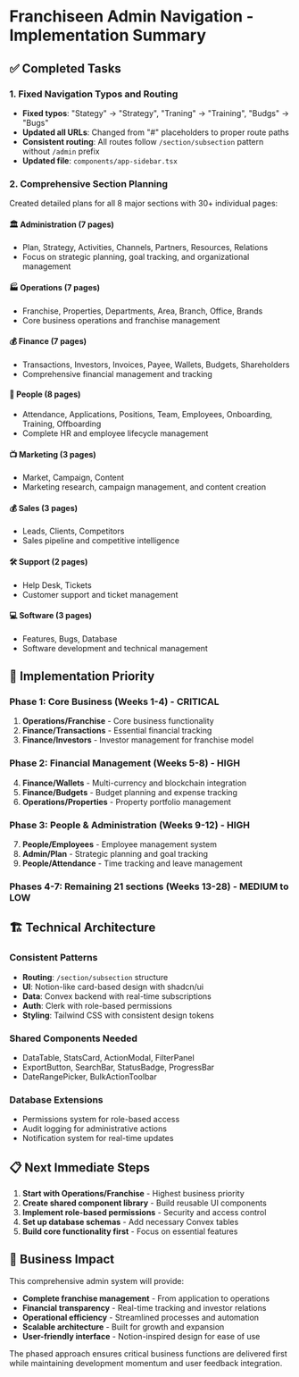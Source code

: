 # Franchiseen Admin Navigation - Implementation Summary

## ✅ Completed Tasks

### 1. Fixed Navigation Typos and Routing
- **Fixed typos**: "Stategy" → "Strategy", "Traning" → "Training", "Budgs" → "Bugs"
- **Updated all URLs**: Changed from "#" placeholders to proper route paths
- **Consistent routing**: All routes follow `/section/subsection` pattern without `/admin` prefix
- **Updated file**: `components/app-sidebar.tsx`

### 2. Comprehensive Section Planning
Created detailed plans for all 8 major sections with 30+ individual pages:

#### 🏛️ Administration (7 pages)
- Plan, Strategy, Activities, Channels, Partners, Resources, Relations
- Focus on strategic planning, goal tracking, and organizational management

#### 🏭 Operations (7 pages) 
- Franchise, Properties, Departments, Area, Branch, Office, Brands
- Core business operations and franchise management

#### 💰 Finance (7 pages)
- Transactions, Investors, Invoices, Payee, Wallets, Budgets, Shareholders
- Comprehensive financial management and tracking

#### 👥 People (8 pages)
- Attendance, Applications, Positions, Team, Employees, Onboarding, Training, Offboarding
- Complete HR and employee lifecycle management

#### 📺 Marketing (3 pages)
- Market, Campaign, Content
- Marketing research, campaign management, and content creation

#### 💰 Sales (3 pages)
- Leads, Clients, Competitors
- Sales pipeline and competitive intelligence

#### 🛠️ Support (2 pages)
- Help Desk, Tickets
- Customer support and ticket management

#### 💻 Software (3 pages)
- Features, Bugs, Database
- Software development and technical management

## 🚀 Implementation Priority

### Phase 1: Core Business (Weeks 1-4) - CRITICAL
1. **Operations/Franchise** - Core business functionality
2. **Finance/Transactions** - Essential financial tracking
3. **Finance/Investors** - Investor management for franchise model

### Phase 2: Financial Management (Weeks 5-8) - HIGH
4. **Finance/Wallets** - Multi-currency and blockchain integration
5. **Finance/Budgets** - Budget planning and expense tracking
6. **Operations/Properties** - Property portfolio management

### Phase 3: People & Administration (Weeks 9-12) - HIGH
7. **People/Employees** - Employee management system
8. **Admin/Plan** - Strategic planning and goal tracking
9. **People/Attendance** - Time tracking and leave management

### Phases 4-7: Remaining 21 sections (Weeks 13-28) - MEDIUM to LOW

## 🏗️ Technical Architecture

### Consistent Patterns
- **Routing**: `/section/subsection` structure
- **UI**: Notion-like card-based design with shadcn/ui
- **Data**: Convex backend with real-time subscriptions
- **Auth**: Clerk with role-based permissions
- **Styling**: Tailwind CSS with consistent design tokens

### Shared Components Needed
- DataTable, StatsCard, ActionModal, FilterPanel
- ExportButton, SearchBar, StatusBadge, ProgressBar
- DateRangePicker, BulkActionToolbar

### Database Extensions
- Permissions system for role-based access
- Audit logging for administrative actions
- Notification system for real-time updates

## 📋 Next Immediate Steps

1. **Start with Operations/Franchise** - Highest business priority
2. **Create shared component library** - Build reusable UI components
3. **Implement role-based permissions** - Security and access control
4. **Set up database schemas** - Add necessary Convex tables
5. **Build core functionality first** - Focus on essential features

## 🎯 Business Impact

This comprehensive admin system will provide:
- **Complete franchise management** - From application to operations
- **Financial transparency** - Real-time tracking and investor relations
- **Operational efficiency** - Streamlined processes and automation
- **Scalable architecture** - Built for growth and expansion
- **User-friendly interface** - Notion-inspired design for ease of use

The phased approach ensures critical business functions are delivered first while maintaining development momentum and user feedback integration.
